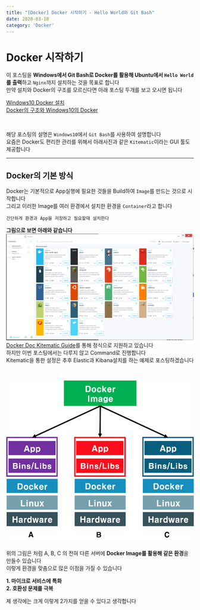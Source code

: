 ```yaml
---
title: "[Docker] Docker 시작하기 - Hello World와 Git Bash"
date: 2020-03-10
category: 'Docker'
---
```


# Docker 시작하기  
이 포스팅을 **Windows에서 Git Bash로 Docker를 활용해 Ubuntu에서 `Hello World`를 출력**하고 `Nginx`까지 설치하는 것을 목표로 합니다  
만약 설치와 Docker의 구조를 모르신다면 아래 포스팅 두개를 보고 오시면 됩니다  

[Windows10 Docker 설치](https://renuevo.github.io/other/docker/docker-setup/)  
[Docker의 구조와 Windows10의 Docker](https://renuevo.github.io/other/docker/docker-hello-world/)  

<br/>

해당 포스팅의 설명은 `Windows10`에서 `Git Bash`를 사용하여 설명합니다  
요즘은 Docker도 편리한 관리를 위해서 아래사진과 같은 `Kitematic`이라는 GUI 툴도 제공합니다  

---

## Docker의 기본 방식  
Docker는 기본적으로 App실행에 필요한 것들을 Build하여 `Image`를 만드는 것으로 시작합니다  
그리고 이러한 Image를 여러 환경에서 설치한 환경을 `Container`라고 합니다  

```text
간단하게 환경과 App을 저장하고 필요할때 설치한다
```

**그림으로 보면 아래와 같습니다**  
![Kitematic](images/kitematic.PNG)  
[Docker Doc Kitematic Guide](https://docs.docker.com/kitematic/userguide/)를 통해 정식으로 지원하고 있습니다  
하지만 이번 포스팅에서는 다루지 않고 Command로 진행합니다  
Kitematic을 통한 설정은 추후 Elastic과 Kibana설치를 하는 예제로 포스팅하겠습니다  


<br/>

![Docker Image Flow](images/docker-image-flow.png)  

위의 그림은 처럼 A, B, C 의 전혀 다른 서버에 **Docker Image를 활용해 같은 환경**을 만들수 있습니다  
이렇게 환경을 맞춤으로 많은 이점을 가질 수 있습니다  

**1. 마이크로 서비스에 특화**  
**2. 호환성 문제를 극복**  

제 생각에는 크게 이렇게 2가지를 얻을 수 있다고 생각합니다  



